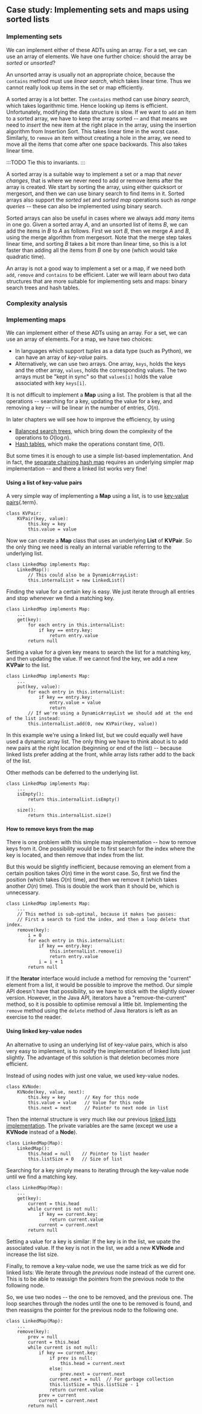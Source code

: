 
## Case study: Implementing sets and maps using sorted lists

### Implementing sets

We can implement either of these ADTs using an array. For a set, we can
use an array of elements.
We have one further choice: should the array be *sorted* or *unsorted*?

An unsorted array is usually not an appropriate choice, because the
`contains` method must use *linear search*, which takes linear time.
Thus we cannot really look up items in the set or map efficiently.

A sorted array is a lot better. The `contains` method can use *binary
search*, which takes logarithmic time. Hence looking up items is
efficient. Unfortunately, modifying the data structure is slow. If we
want to `add` an item to a sorted array, we have to keep the array
sorted -- and that means we need to *insert* the new item at the right
place in the array, using the insertion algorithm from Insertion Sort.
This takes linear time in the worst case. Similarly, to `remove` an item
without creating a hole in the array, we need to move all the items that
come after one space backwards. This also takes linear time.

:::TODO
Tie this to invariants.
:::

A sorted array is a suitable way to implement a set or a map that *never
changes*, that is where we never need to add or remove items after the
array is created. We start by sorting the array, using either quicksort
or mergesort, and then we can use binary search to find items in it.
Sorted arrays also support the *sorted set* and *sorted map* operations
such as *range queries* -- these can also be implemented using binary search.

Sorted arrays can also be useful in cases where we always add *many*
items in one go. Given a sorted array $A$, and an unsorted list of items
$B$, we can add the items in $B$ to $A$ as follows. First we sort $B$,
then we merge $A$ and $B$, using the merge algorithm from mergesort.
Note that the merge step takes linear time, and sorting $B$ takes a bit
more than linear time, so this is a lot faster than adding all the items
from $B$ one by one (which would take quadratic time).

An array is not a good way to implement a set or a map, if we need both
`add`, `remove` and `contains` to be efficient. Later we will learn
about two data structures that are more suitable for implementing sets
and maps: binary search trees and hash tables.


### Complexity analysis


### Implementing maps

We can implement either of these ADTs using an array. For a set, we can
use an array of elements. For a map, we have two choices:

-   In languages which support *tuples* as a data type (such as Python),
    we can have an array of *key-value* pairs.
-   Alternatively, we can use two arrays. One array, `keys`, holds the
    keys and the other array, `values`, holds the corresponding values.
    The two arrays must be "kept in sync" so that `values[i]` holds
    the value associated with key `keys[i]`.


It is not difficult to implement a **Map** using a list. The problem is
that all the operations -- searching for a key, updating the value for
a key, and removing a key -- will be linear in the number of entries,
$O(n)$.

In later chapters we will see how to improve the efficiency, by using

-   [Balanced search trees](#balanced-trees), which bring down
    the complexity of the operations to $O(\log n)$.
-   [Hash tables](#hashing), which make
    the operations constant time, $O(1)$.

But some times it is enough to use a simple list-based implementation.
And in fact, the
[separate chaining hash map](#separate-chaining)
requires an underlying simpler map implementation -- and there a linked
list works very fine!

#### Using a list of key-value pairs

A very simple way of implementing a **Map** using a list, is to use
[key-value pairs](#key-value-pair){.term}.

    class KVPair:
        KVPair(key, value):
            this.key = key
            this.value = value


Now we can create a **Map** class that uses an underlying **List** of
**KVPair**. So the only thing we need is really an internal variable
referring to the underlying list.

    class LinkedMap implements Map:
        LinkedMap():
            // This could also be a DynamicArrayList:
            this.internalList = new LinkedList()

Finding the value for a certain key is easy. We just iterate through all
entries and stop whenever we find a matching key.

    class LinkedMap implements Map:
        ...
        get(key):
            for each entry in this.internalList:
                if key == entry.key:
                    return entry.value
            return null

Setting a value for a given key means to search the list for a matching
key, and then updating the value. If we cannot find the key, we add a
new **KVPair** to the list.

    class LinkedMap implements Map:
        ...
        put(key, value):
            for each entry in this.internalList:
                if key == entry.key:
                    entry.value = value
                    return
            // If we're using a DynamicArrayList we should add at the end of the list instead:
            this.internalList.add(0, new KVPair(key, value))


In this example we're using a linked list, but we could equally well
have used a dynamic array list. The only thing we have to think about is
to add new pairs at the right location (beginning or end of the list)
-- because linked lists prefer adding at the front, while array lists
rather add to the back of the list.

Other methods can be deferred to the underlying list.

    class LinkedMap implements Map:
        ...
        isEmpty():
            return this.internalList.isEmpty()

        size():
            return this.internalList.size()


#### How to remove keys from the map

There is one problem with this simple map implementation -- how to
remove keys from it. One possibility would be to first search for the
index where the key is located, and then remove that index from the
list.

But this would be slightly inefficient, because removing an element from
a certain position takes $O(n)$ time in the worst case. So, first we
find the position (which takes $O(n)$ time), and then we remove it
(which takes another $O(n)$ time). This is double the work than it
should be, which is unnecessary.

    class LinkedMap implements Map:
        ...
        // This method is sub-optimal, because it makes two passes:
        // First a search to find the index, and then a loop delete that index.
        remove(key):
            i = 0
            for each entry in this.internalList:
                if key == entry.key:
                    this.internalList.remove(i)
                    return entry.value
                i = i + 1
            return null


If the **Iterator** interface would include a method for removing the
"current" element from a list, it would be possible to improve the
method. Our simple API doesn't have that possibility, so we have to
stick with the slightly slower version. However, in the Java API,
iterators have a "remove-the-current" method, so it is possible
to optimise removal a little bit. Implementing the `remove` method using
the `delete` method of Java Iterators is left as an exercise to the reader.

#### Using linked key-value nodes

An alternative to using an underlying list of key-value pairs, which is
also very easy to implement, is to modify the implementation of linked
lists just slightly. The advantage of this solution is that deletion
becomes more efficient.

Instead of using nodes with just one value, we used key-value nodes.

    class KVNode:
        KVNode(key, value, next):
            this.key = key       // Key for this node
            this.value = value   // Value for this node
            this.next = next     // Pointer to next node in list

Then the internal structure is very much like our previous
[linked lists implementation](#linked-lists).
The private variables are the same (except we use a
**KVNode** instead of a **Node**).

    class LinkedMap(Map):
        LinkedMap():
            this.head = null    // Pointer to list header
            this.listSize = 0   // Size of list

Searching for a key simply means to iterating through the key-value node
until we find a matching key.

    class LinkedMap(Map):
        ...
        get(key):
            current = this.head
            while current is not null:
                if key == current.key:
                    return current.value
                current = current.next
            return null

Setting a value for a key is similar: If the key is in the list, we
upate the associated value. If the key is not in the list, we add a new
**KVNode** and increase the list size.

Finally, to remove a key-value node, we use the same trick as we did for
linked lists: We iterate through the *previous* node instead of the current
one. This is to be able to reassign the pointers from the previous node
to the following node.

So, we use two nodes -- the one to be removed, and the previous one.
The loop searches through the nodes until the one to be removed is
found, and then reassigns the pointer for the previous node to the
following one.

    class LinkedMap(Map):
        ...
        remove(key):
            prev = null
            current = this.head
            while current is not null:
                if key == current.key:
                    if prev is null:
                        this.head = current.next
                    else:
                        prev.next = current.next
                    current.next = null  // For garbage collection
                    this.listSize = this.listSize - 1
                    return current.value
                prev = current
                current = current.next
            return null

